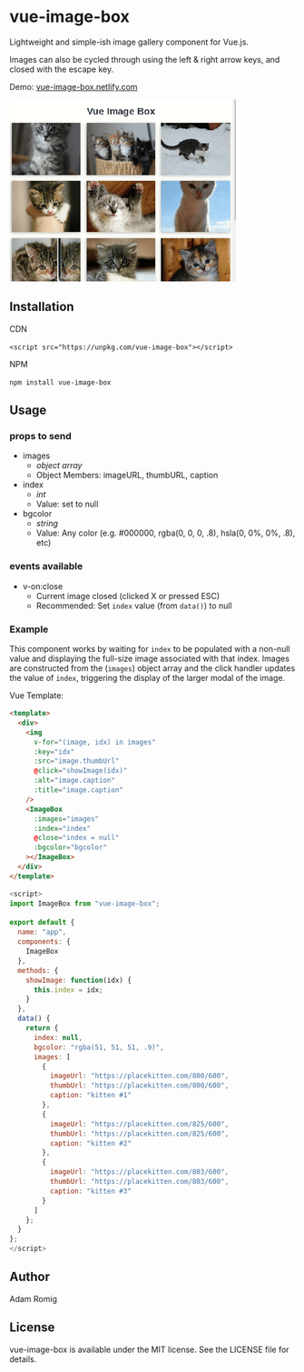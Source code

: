 # vue-image-box

Lightweight and simple-ish image gallery component for Vue.js.

Images can also be cycled through using the left & right arrow keys, and closed with the escape key.

Demo: [vue-image-box.netlify.com](https://vue-image-box.netlify.com)

![Demo Gif](images/vue-image-box_demo.gif)

## Installation

CDN

`<script src="https://unpkg.com/vue-image-box"></script>`

NPM

`npm install vue-image-box`

## Usage

### props to send

- images
  - _object array_
  - Object Members: imageURL, thumbURL, caption
- index
  - _int_
  - Value: set to null
- bgcolor
  - _string_
  - Value: Any color (e.g. #000000, rgba(0, 0, 0, .8), hsla(0, 0%, 0%, .8), etc)

### events available

- v-on:close
  - Current image closed (clicked X or pressed ESC)
  - Recommended: Set `index` value (from `data()`) to null

### Example

This component works by waiting for `index` to be populated with a non-null value and displaying the full-size image associated with that index. Images are constructed from the (`images`) object array and the click handler updates the value of `index`, triggering the display of the larger modal of the image.

Vue Template:

```html
<template>
  <div>
    <img
      v-for="(image, idx) in images"
      :key="idx"
      :src="image.thumbUrl"
      @click="showImage(idx)"
      :alt="image.caption"
      :title="image.caption"
    />
    <ImageBox
      :images="images"
      :index="index"
      @close="index = null"
      :bgcolor="bgcolor"
    ></ImageBox>
  </div>
</template>
```

```javascript
<script>
import ImageBox from "vue-image-box";

export default {
  name: "app",
  components: {
    ImageBox
  },
  methods: {
    showImage: function(idx) {
      this.index = idx;
    }
  },
  data() {
    return {
      index: null,
      bgcolor: "rgba(51, 51, 51, .9)",
      images: [
        {
          imageUrl: "https://placekitten.com/800/600",
          thumbUrl: "https://placekitten.com/800/600",
          caption: "kitten #1"
        },
        {
          imageUrl: "https://placekitten.com/825/600",
          thumbUrl: "https://placekitten.com/825/600",
          caption: "kitten #2"
        },
        {
          imageUrl: "https://placekitten.com/803/600",
          thumbUrl: "https://placekitten.com/803/600",
          caption: "kitten #3"
        }
      ]
    };
  }
};
</script>
```

## Author

Adam Romig

## License

vue-image-box is available under the MIT license. See the LICENSE file for details.
